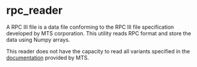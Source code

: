 # rpc_reader

A RPC III file is a data file conforming to the RPC III file specification developed by MTS corporation. This utility reads RPC format and store the data using Numpy arrays. 

This reader does not have the capacity to read all variants specified in the [documentation](https://corp.mts.com/cs/groups/public/documents/library/mts_007569.pdf) provided by MTS.
